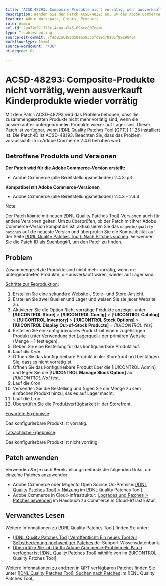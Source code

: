 ```yaml
---
title: 'ACSD-48293: Composite-Produkte nicht vorrätig, wenn ausverkauft Kinderprodukte wieder vorrätig'
description: Wenden Sie den Patch ACSD-48293 an, um das Adobe Commerce-Problem zu beheben, dass die zusammengesetzten Produkte nicht mehr vorrätig sind, wenn die ausverkauften untergeordneten Produkte wieder auf Lager sind.
feature: Admin Workspace, Orders, Products
role: Admin
exl-id: 2aa75e97-373e-4e4a-a545-69bce807ca4d
type: Troubleshooting
source-git-commit: 7fdb02a6d89d50ea593c5fd99d78101f89198424
workflow-type: tm+mt
source-wordcount: '436'
ht-degree: 0%

---
```


# ACSD-48293: Composite-Produkte nicht vorrätig, wenn ausverkauft Kinderprodukte wieder vorrätig

Mit dem Patch ACSD-48293 wird das Problem behoben, dass die zusammengesetzten Produkte nicht mehr vorrätig sind, wenn die ausverkauften untergeordneten Produkte wieder auf Lager sind. Dieser Patch ist verfügbar, wenn [[!DNL Quality Patches Tool (QPT)]](https://experienceleague.adobe.com/de/docs/commerce-operations/tools/quality-patches-tool/quality-patches-tool-to-self-serve-quality-patches) 1.1.25 installiert ist. Die Patch-ID ist ACSD-48293. Beachten Sie, dass das Problem voraussichtlich in Adobe Commerce 2.4.6 behoben wird.

## Betroffene Produkte und Versionen

**Der Patch wird für die Adobe Commerce-Version erstellt:**

* Adobe Commerce (alle Bereitstellungsmethoden) 2.4.3-p3

**Kompatibel mit Adobe Commerce-Versionen:**

* Adobe Commerce (alle Bereitstellungsmethoden) 2.4.3 - 2.4.4

>[!NOTE]
>
>Der Patch könnte mit neuen [!DNL Quality Patches Tool]-Versionen auch für andere Versionen gelten. Um zu überprüfen, ob der Patch mit Ihrer Adobe Commerce-Version kompatibel ist, aktualisieren Sie das `magento/quality-patches` auf die neueste Version und überprüfen Sie die Kompatibilität auf der Seite [[!DNL Quality Patches Tool]: Nach Patches suchen](https://experienceleague.adobe.com/tools/commerce-quality-patches/index.html?lang=de). Verwenden Sie die Patch-ID als Suchbegriff, um den Patch zu finden.

## Problem

Zusammengesetzte Produkte sind nicht mehr vorrätig, wenn die untergeordneten Produkte, die ausverkauft waren, wieder auf Lager sind.

<u>Schritte zur Reproduktion</u>:

1. Erstellen Sie eine sekundäre Website-, Store- und Store-Ansicht.
1. Erstellen Sie zwei Quellen und Lager und weisen Sie sie jeder Website zu.
1. Aktivieren Sie die Option Nicht vorrätige Produkte anzeigen unter **[!UICONTROL Store]** > **[!UICONTROL Config]** > **[!UICONTROL Catalog]** > **[!UICONTROL Inventory]** > **[!UICONTROL Stock Options]** > **[!UICONTROL Display Out-of-Stock Products]** = *[!UICONTROL Yes]*.
1. Erstellen Sie ein konfigurierbares Produkt mit einem zugehörigen Produkt unter Verwendung der Lagerquelle der primären Website (Menge = 1 festlegen).
1. Geben Sie eine Bestellung für das konfigurierbare Produkt auf.
1. Lauf die Cron.
1. Öffnen Sie das konfigurierbare Produkt in der Storefront und bestätigen Sie, dass es nicht vorrätig ist.
1. Öffnen Sie das konfigurierbare Produkt über die [!UICONTROL Admin] und legen Sie die **[!UICONTROL Manage Stock Option]** auf *[!UICONTROL No]* fest.
1. Lauf die Cron.
1. Versenden Sie die Bestellung und fügen Sie die Menge zu dem einfachen Produkt hinzu, das es auf Lager macht.
1. Lauf die Cron.
1. Überprüfen Sie die Produktverfügbarkeit in der Storefront.

<u>Erwartete Ergebnisse</u>:

Das konfigurierbare Produkt ist vorrätig.

<u>Tatsächliche Ergebnisse</u>:

Das konfigurierbare Produkt ist nicht vorrätig.

## Patch anwenden

Verwenden Sie je nach Bereitstellungsmethode die folgenden Links, um einzelne Patches anzuwenden:

* Adobe Commerce oder Magento Open Source On-Premise: [[!DNL Quality Patches Tool] > Nutzung](/help/tools/quality-patches-tool/usage.md) im [!DNL Quality Patches Tool].
* Adobe Commerce in Cloud-Infrastruktur: [Upgrades und Patches > Patches anwenden](https://experienceleague.adobe.com/docs/commerce-cloud-service/user-guide/develop/upgrade/apply-patches.html?lang=de) im Handbuch zu Commerce in Cloud-Infrastruktur.

## Verwandtes Lesen

Weitere Informationen zu [!DNL Quality Patches Tool] finden Sie unter:

* [[!DNL Quality Patches Tool] Veröffentlicht: Ein neues Tool zur Selbstbedienung hochwertiger Patches ](https://experienceleague.adobe.com/de/docs/commerce-operations/tools/quality-patches-tool/quality-patches-tool-to-self-serve-quality-patches) der Support-Wissensdatenbank.
* [Überprüfen Sie, ob für Ihr Adobe Commerce-Problem ein Patch verfügbar ist [!DNL Quality Patches Tool]](/help/tools/quality-patches-tool/patches-available-in-qpt/check-patch-for-magento-issue-with-magento-quality-patches.md) mithilfe von im [!UICONTROL Quality Patches Tool].


Weitere Informationen zu anderen in QPT verfügbaren Patches finden Sie unter [[!DNL Quality Patches Tool]: Suchen nach Patches](https://experienceleague.adobe.com/tools/commerce-quality-patches/index.html?lang=de) im [!DNL Quality Patches Tool].
